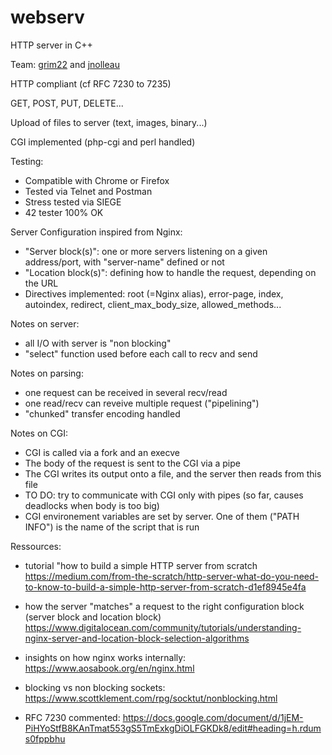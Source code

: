 # webserv

HTTP server in C++

Team: [grim22](https://github.com/Grim22) and [jnolleau](https://github.com/jnolleau)

HTTP compliant (cf RFC 7230 to 7235)

GET, POST, PUT, DELETE...

Upload of files to server (text, images, binary...)

CGI implemented (php-cgi and perl handled)

Testing:
- Compatible with Chrome or Firefox
- Tested via Telnet and Postman
- Stress tested via SIEGE
- 42 tester 100% OK

Server Configuration inspired from Nginx: 
- "Server block(s)": one or more servers listening on a given address/port, with "server-name" defined or not
- "Location block(s)": defining how to handle the request, depending on the URL  
- Directives implemented: root (=Nginx alias), error-page, index, autoindex, redirect, client_max_body_size, allowed_methods...

Notes on server: 
- all I/O with server is "non blocking"
- "select" function used before each call to recv and send

Notes on parsing:
- one request can be received in several recv/read
- one read/recv can reveive multiple request ("pipelining")
- "chunked" transfer encoding handled

Notes on CGI:
- CGI is called via a fork and an execve
- The body of the request is sent to the CGI via a pipe
- The CGI writes its output onto a file, and the server then reads from this file
- TO DO: try to communicate with CGI only with pipes (so far, causes deadlocks when body is too big)
- CGI environement variables are set by server. One of them ("PATH INFO") is the name of the script that is run

Ressources:

- tutorial "how to build a simple HTTP server from scratch
https://medium.com/from-the-scratch/http-server-what-do-you-need-to-know-to-build-a-simple-http-server-from-scratch-d1ef8945e4fa

- how the server "matches" a request to the right configuration block (server block and location block)
https://www.digitalocean.com/community/tutorials/understanding-nginx-server-and-location-block-selection-algorithms

- insights on how nginx works internally:
https://www.aosabook.org/en/nginx.html

- blocking vs non blocking sockets:
https://www.scottklement.com/rpg/socktut/nonblocking.html

- RFC 7230 commented:
https://docs.google.com/document/d/1jEM-PiHYoStfB8KAnTmat553gS5TmExkgDiOLFGKDk8/edit#heading=h.rdums0fppbhu

